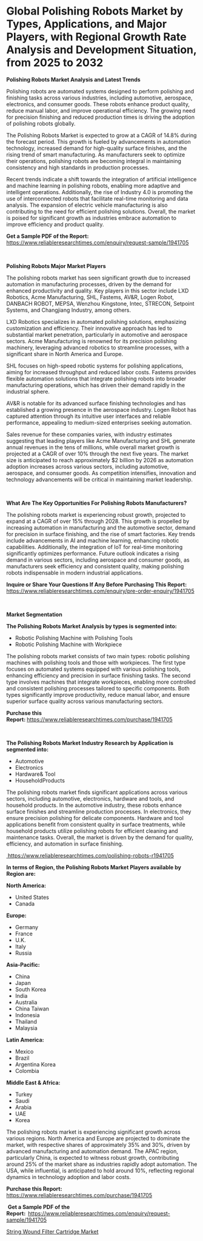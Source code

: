 <p><h1>Global Polishing Robots Market by Types, Applications, and Major Players, with Regional Growth Rate Analysis and Development Situation, from 2025 to 2032</h1></p><p><strong>Polishing Robots Market Analysis and Latest Trends</strong></p>
<p><p>Polishing robots are automated systems designed to perform polishing and finishing tasks across various industries, including automotive, aerospace, electronics, and consumer goods. These robots enhance product quality, reduce manual labor, and improve operational efficiency. The growing need for precision finishing and reduced production times is driving the adoption of polishing robots globally.</p><p>The Polishing Robots Market is expected to grow at a CAGR of 14.8% during the forecast period. This growth is fueled by advancements in automation technology, increased demand for high-quality surface finishes, and the rising trend of smart manufacturing. As manufacturers seek to optimize their operations, polishing robots are becoming integral in maintaining consistency and high standards in production processes.</p><p>Recent trends indicate a shift towards the integration of artificial intelligence and machine learning in polishing robots, enabling more adaptive and intelligent operations. Additionally, the rise of Industry 4.0 is promoting the use of interconnected robots that facilitate real-time monitoring and data analysis. The expansion of electric vehicle manufacturing is also contributing to the need for efficient polishing solutions. Overall, the market is poised for significant growth as industries embrace automation to improve efficiency and product quality.</p></p>
<p><strong>Get a Sample PDF of the Report:&nbsp;</strong> <a href="https://www.reliableresearchtimes.com/enquiry/request-sample/1941705?utm_campaign=2325&utm_medium=2&utm_source=Github&utm_content=ia&utm_term=16022025&utm_id=polishing-robots">https://www.reliableresearchtimes.com/enquiry/request-sample/1941705</a></p>
<p>&nbsp;</p>
<p><strong>Polishing Robots Major Market Players</strong></p>
<p><p>The polishing robots market has seen significant growth due to increased automation in manufacturing processes, driven by the demand for enhanced productivity and quality. Key players in this sector include LXD Robotics, Acme Manufacturing, SHL, Fastems, AV&R, Logen Robot, DANBACH ROBOT, MEPSA, Wenzhou Kingstone, Intec, STRECON, Setpoint Systems, and Changjiang Industry, among others.</p><p>LXD Robotics specializes in automated polishing solutions, emphasizing customization and efficiency. Their innovative approach has led to substantial market penetration, particularly in automotive and aerospace sectors. Acme Manufacturing is renowned for its precision polishing machinery, leveraging advanced robotics to streamline processes, with a significant share in North America and Europe.</p><p>SHL focuses on high-speed robotic systems for polishing applications, aiming for increased throughput and reduced labor costs. Fastems provides flexible automation solutions that integrate polishing robots into broader manufacturing operations, which has driven their demand rapidly in the industrial sphere.</p><p>AV&R is notable for its advanced surface finishing technologies and has established a growing presence in the aerospace industry. Logen Robot has captured attention through its intuitive user interfaces and reliable performance, appealing to medium-sized enterprises seeking automation.</p><p>Sales revenue for these companies varies, with industry estimates suggesting that leading players like Acme Manufacturing and SHL generate annual revenues in the tens of millions, while overall market growth is projected at a CAGR of over 10% through the next five years. The market size is anticipated to reach approximately $2 billion by 2026 as automation adoption increases across various sectors, including automotive, aerospace, and consumer goods. As competition intensifies, innovation and technology advancements will be critical in maintaining market leadership.</p></p>
<p>&nbsp;</p>
<p><strong>What Are The Key Opportunities For Polishing Robots Manufacturers?</strong></p>
<p><p>The polishing robots market is experiencing robust growth, projected to expand at a CAGR of over 15% through 2028. This growth is propelled by increasing automation in manufacturing and the automotive sector, demand for precision in surface finishing, and the rise of smart factories. Key trends include advancements in AI and machine learning, enhancing robotic capabilities. Additionally, the integration of IoT for real-time monitoring significantly optimizes performance. Future outlook indicates a rising demand in various sectors, including aerospace and consumer goods, as manufacturers seek efficiency and consistent quality, making polishing robots indispensable in modern industrial applications.</p></p>
<p><strong>Inquire or Share Your Questions If Any Before Purchasing This Report:</strong> <a href="https://www.reliableresearchtimes.com/enquiry/pre-order-enquiry/1941705?utm_campaign=2325&utm_medium=2&utm_source=Github&utm_content=ia&utm_term=16022025&utm_id=polishing-robots">https://www.reliableresearchtimes.com/enquiry/pre-order-enquiry/1941705</a></p>
<p>&nbsp;</p>
<p><strong>Market Segmentation</strong></p>
<p><strong>The Polishing Robots Market Analysis by types is segmented into:</strong></p>
<p><ul><li>Robotic Polishing Machine with Polishing Tools</li><li>Robotic Polishing Machine with Workpiece</li></ul></p>
<p><p>The polishing robots market consists of two main types: robotic polishing machines with polishing tools and those with workpieces. The first type focuses on automated systems equipped with various polishing tools, enhancing efficiency and precision in surface finishing tasks. The second type involves machines that integrate workpieces, enabling more controlled and consistent polishing processes tailored to specific components. Both types significantly improve productivity, reduce manual labor, and ensure superior surface quality across various manufacturing sectors.</p></p>
<p><strong>Purchase this Report:&nbsp;</strong><a href="https://www.reliableresearchtimes.com/purchase/1941705?utm_campaign=2325&utm_medium=2&utm_source=Github&utm_content=ia&utm_term=16022025&utm_id=polishing-robots">https://www.reliableresearchtimes.com/purchase/1941705</a></p>
<p>&nbsp;</p>
<p><strong>The Polishing Robots Market Industry Research by Application is segmented into:</strong></p>
<p><ul><li>Automotive</li><li>Electronics</li><li>Hardware& Tool</li><li>HouseholdProducts</li></ul></p>
<p><p>The polishing robots market finds significant applications across various sectors, including automotive, electronics, hardware and tools, and household products. In the automotive industry, these robots enhance surface finishes and streamline production processes. In electronics, they ensure precision polishing for delicate components. Hardware and tool applications benefit from consistent quality in surface treatments, while household products utilize polishing robots for efficient cleaning and maintenance tasks. Overall, the market is driven by the demand for quality, efficiency, and automation in surface finishing.</p></p>
<p><a href="https://www.reliableresearchtimes.com/polishing-robots-r1941705?utm_campaign=2325&utm_medium=2&utm_source=Github&utm_content=ia&utm_term=16022025&utm_id=polishing-robots">&nbsp;https://www.reliableresearchtimes.com/polishing-robots-r1941705</a></p>
<p><strong>In terms of Region, the Polishing Robots Market Players available by Region are:</strong></p>
<p>
    <p> <strong> North America: </strong>
        <ul>
            <li>United States</li>
            <li>Canada</li>
        </ul>
        </p> 
    <p> <strong> Europe: </strong>
        <ul>
            <li>Germany</li>
            <li>France</li>
            <li>U.K.</li>
            <li>Italy</li>
            <li>Russia</li>
        </ul>
        </p> 
    <p> <strong> Asia-Pacific: </strong>
        <ul>
            <li>China</li>
            <li>Japan</li>
            <li>South Korea</li>
            <li>India</li>
            <li>Australia</li>
            <li>China Taiwan</li>
            <li>Indonesia</li>
            <li>Thailand</li>
            <li>Malaysia</li>
        </ul>
        </p> 
    <p> <strong> Latin America: </strong>
        <ul>
            <li>Mexico</li>
            <li>Brazil</li>
            <li>Argentina Korea</li>
            <li>Colombia</li>
        </ul>
        </p> 
    <p> <strong> Middle East & Africa: </strong>
        <ul>
            <li>Turkey</li>
            <li>Saudi</li>
            <li>Arabia</li>
            <li>UAE</li>
            <li>Korea</li>
        </ul>
    </p>
    </p>
<p><p>The polishing robots market is experiencing significant growth across various regions. North America and Europe are projected to dominate the market, with respective shares of approximately 35% and 30%, driven by advanced manufacturing and automation demand. The APAC region, particularly China, is expected to witness robust growth, contributing around 25% of the market share as industries rapidly adopt automation. The USA, while influential, is anticipated to hold around 10%, reflecting regional dynamics in technology adoption and labor costs.</p></p>
<p><strong>Purchase this Report: </strong><a href="https://www.reliableresearchtimes.com/purchase/1941705?utm_campaign=2325&utm_medium=2&utm_source=Github&utm_content=ia&utm_term=16022025&utm_id=polishing-robots">https://www.reliableresearchtimes.com/purchase/1941705</a></p>
<p>&nbsp;<strong>Get a Sample PDF of the Report:&nbsp;&nbsp;</strong><a href="https://www.reliableresearchtimes.com/enquiry/request-sample/1941705?utm_campaign=2325&utm_medium=2&utm_source=Github&utm_content=ia&utm_term=16022025&utm_id=polishing-robots">https://www.reliableresearchtimes.com/enquiry/request-sample/1941705</a></p>
<p><strong></strong></p>
<p><p><a href="https://github.com/tamiaknaub6/Market-Research-Report-List-1/blob/main/string-wound-filter-cartridge-market.md?utm_campaign=2325&utm_medium=2&utm_source=Github&utm_content=ia&utm_term=16022025&utm_id=polishing-robots">String Wound Filter Cartridge Market</a></p></p>
